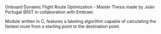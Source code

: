 Onboard Dynamic Flight Route Optimization - Master Thesis made by João Portugal @IST in collaboration with Embraer.

Module written in C, features a labeling algorithm capable of calculating the fastest route from a starting point to the destination point.
